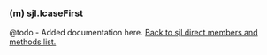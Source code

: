 ### (m) sjl.lcaseFirst
@todo - Added documentation here.
[Back to sjl direct members and methods list.](#sjl-direct-members-and-methods)
